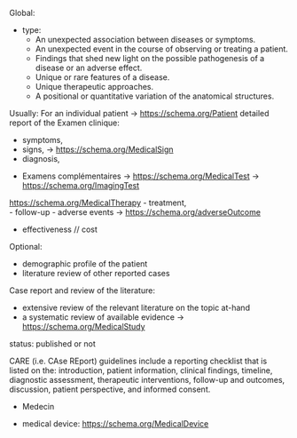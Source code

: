 Global:
- type: 
    - An unexpected association between diseases or symptoms.
    - An unexpected event in the course of observing or treating a patient.
    - Findings that shed new light on the possible pathogenesis of a disease or an adverse effect.
    - Unique or rare features of a disease.
    - Unique therapeutic approaches.
    - A positional or quantitative variation of the anatomical structures.

Usually:
For an individual patient -> https://schema.org/Patient
detailed report of the 
Examen clinique: 
- symptoms, 
- signs, -> https://schema.org/MedicalSign
- diagnosis, 
+ Examens complémentaires -> https://schema.org/MedicalTest -> https://schema.org/ImagingTest

https://schema.org/MedicalTherapy
    - treatment,  
    - follow-up
    - adverse events -> https://schema.org/adverseOutcome
- effectiveness
// cost

Optional:
- demographic profile of the patient
- literature review of other reported cases

Case report and review of the literature:
- extensive review of the relevant literature on the topic at-hand
- a systematic review of available evidence -> https://schema.org/MedicalStudy


status: published or not

CARE (i.e. CAse REport) guidelines include a reporting checklist that is listed on the:
introduction, patient information, clinical findings, timeline, diagnostic assessment, therapeutic interventions, follow-up and outcomes, discussion, patient perspective, and informed consent.

+ Medecin



- medical device: https://schema.org/MedicalDevice
